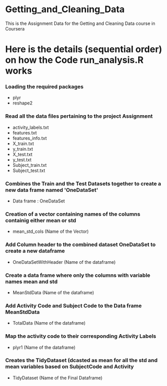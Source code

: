 # Getting_and_Cleaning_Data
This is the Assignment Data for the Getting and Cleaning Data course in Coursera

# Here is the details (sequential order) on how the Code run_analysis.R works 

### Loading the required packages
* plyr
* reshape2

### Read all the data files pertaining to the project Assignment
* activity_labels.txt
* features.txt
* features_info.txt
* X_train.txt
* y_train.txt
* X_test.txt
* y_test.txt
* Subject_train.txt
* Subject_test.txt

### Combines the Train and the Test Datasets together to create a new data frame named 'OneDataSet'
* Data frame : OneDataSet

### Creation of a vector containing names of the columns containig either mean or std
* mean_std_cols (Name of the Vector)

### Add Column header to the combined dataset OneDataSet to create a new dataframe
* OneDataSetWithHeader (Name of the dataframe)

### Create a data frame where only the columns with variable names mean and std 
* MeanStdData (Name of the dataframe)

### Add Activity Code and Subject Code to the Data frame MeanStdData
* TotalData (Name of the dataframe)

### Map the activity code to their corresponding Activity Labels
* plyr1 (Name of the dataframe)

### Creates the TidyDataset (dcasted as mean for all the std and mean variables based on SubjectCode and Activity
* TidyDataset (Name of the Final Dataframe)
